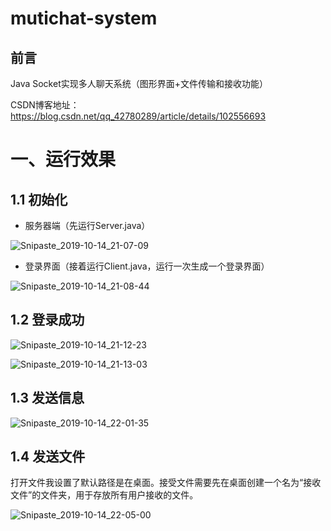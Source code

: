 # mutichat-system
## 前言

Java Socket实现多人聊天系统（图形界面+文件传输和接收功能）

CSDN博客地址：<https://blog.csdn.net/qq_42780289/article/details/102556693>

# 一、运行效果

## 1.1 初始化

- 服务器端（先运行Server.java）

![Snipaste_2019-10-14_21-07-09](https://tva4.sinaimg.cn/large/006VrJAJly1g7y1anlsfgj30bx0dojre.jpg)

- 登录界面（接着运行Client.java，运行一次生成一个登录界面）

![Snipaste_2019-10-14_21-08-44](https://tva2.sinaimg.cn/large/006VrJAJly1g7y1bw0lzxj30hi0c6mxk.jpg)


## 1.2 登录成功

![Snipaste_2019-10-14_21-12-23](https://tvax4.sinaimg.cn/large/006VrJAJly1g7y1ecudd0j30mm0eidga.jpg)

![Snipaste_2019-10-14_21-13-03](https://tva1.sinaimg.cn/large/006VrJAJly1g7y1f0ntc3j30cz0eft8t.jpg)

## 1.3 发送信息

![Snipaste_2019-10-14_22-01-35](https://tvax4.sinaimg.cn/large/006VrJAJgy1g7y2tjhbprj30uq0dywfb.jpg)

## 1.4 发送文件

打开文件我设置了默认路径是在桌面。接受文件需要先在桌面创建一个名为“接收文件”的文件夹，用于存放所有用户接收的文件。

![Snipaste_2019-10-14_22-05-00](https://tva4.sinaimg.cn/large/006VrJAJgy1g7y2x3smcij30li0ekmy6.jpg)
